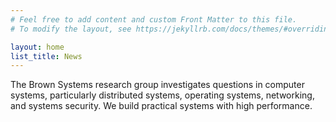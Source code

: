 ```yaml
---
# Feel free to add content and custom Front Matter to this file.
# To modify the layout, see https://jekyllrb.com/docs/themes/#overriding-theme-defaults

layout: home
list_title: News
---
```


The Brown Systems research group investigates questions in computer systems, particularly distributed systems, operating systems, networking, and systems security. We build practical systems with high performance.
